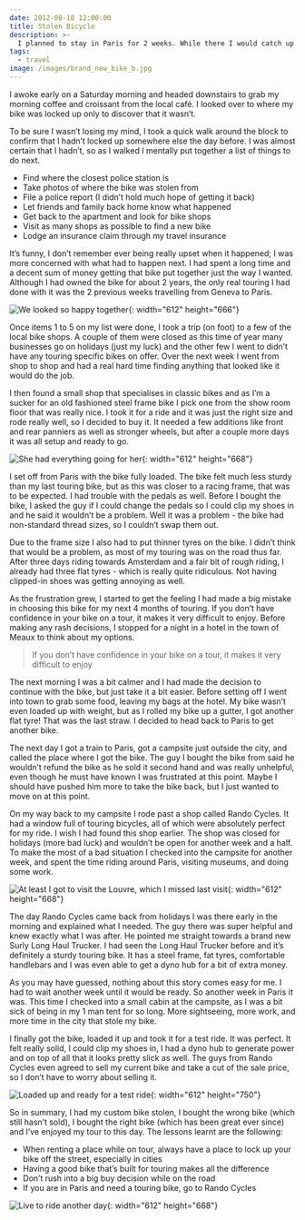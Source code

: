 ```yaml
---
date: 2012-08-18 12:00:00
title: Stolen Bicycle
description: >-
  I planned to stay in Paris for 2 weeks. While there I would catch up with a friend, see the sights of Paris, do some work, and then set off for Amsterdam. I never planned on getting my bike stolen. 
tags:
  - travel
image: /images/brand_new_bike_b.jpg
---
```

I awoke early on a Saturday morning and headed downstairs to grab my morning coffee and croissant from the local café. I looked over to where my bike was locked up only to discover that it wasn’t.

To be sure I wasn’t losing my mind, I took a quick walk around the block to confirm that I hadn’t locked up somewhere else the day before. I was almost certain that I hadn’t, so as I walked I mentally put together a list of things to do next.

* Find where the closest police station is
* Take photos of where the bike was stolen from
* File a police report (I didn’t hold much hope of getting it back)
* Let friends and family back home know what happened
* Get back to the apartment and look for bike shops
* Visit as many shops as possible to find a new bike
* Lodge an insurance claim through my travel insurance

It’s funny, I don’t remember ever being really upset when it happened; I was more concerned with what had to happen next. I had spent a long time and a decent sum of money getting that bike put together just the way I wanted. Although I had owned the bike for about 2 years, the only real touring I had done with it was the 2 previous weeks travelling from Geneva to Paris.

![We looked so happy together](/images/looking_good_b.jpg){: width="612" height="666"}

Once items 1 to 5 on my list were done, I took a trip (on foot) to a few of the local bike shops. A couple of them were closed as this time of year many businesses go on holidays (just my luck) and the other few I went to didn’t have any touring specific bikes on offer. Over the next week I went from shop to shop and had a real hard time finding anything that looked like it would do the job.

I then found a small shop that specialises in classic bikes and as I’m a sucker for an old fashioned steel frame bike I pick one from the show room floor that was really nice. I took it for a ride and it was just the right size and rode really well, so I decided to buy it. It needed a few additions like front and rear panniers as well as stronger wheels, but after a couple more days it was all setup and ready to go.

![She had everything going for her](/images/the_wrong_bike_2_b.jpg){: width="612" height="668"}

I set off from Paris with the bike fully loaded. The bike felt much less sturdy than my last touring bike, but as this was closer to a racing frame, that was to be expected. I had trouble with the pedals as well. Before I bought the bike, I asked the guy if I could change the pedals so I could clip my shoes in and he said it wouldn’t be a problem. Well it was a problem - the bike had non-standard thread sizes, so I couldn’t swap them out.

Due to the frame size I also had to put thinner tyres on the bike. I didn’t think that would be a problem, as most of my touring was on the road thus far. After three days riding towards Amsterdam and a fair bit of rough riding, I already had three flat tyres - which is really quite ridiculous. Not having clipped-in shoes was getting annoying as well.

As the frustration grew, I started to get the feeling I had made a big mistake in choosing this bike for my next 4 months of touring. If you don’t have confidence in your bike on a tour, it makes it very difficult to enjoy. Before making any rash decisions, I stopped for a night in a hotel in the town of Meaux to think about my options.

> If you don’t have confidence in your bike on a tour, it makes it very difficult to enjoy

The next morning I was a bit calmer and I had made the decision to continue with the bike, but just take it a bit easier. Before setting off I went into town to grab some food, leaving my bags at the hotel. My bike wasn’t even loaded up with weight, but as I rolled my bike up a gutter, I got another flat tyre! That was the last straw. I decided to head back to Paris to get another bike.

The next day I got a train to Paris, got a campsite just outside the city, and called the place where I got the bike. The guy I bought the bike from said he wouldn’t refund the bike as he sold it second hand and was really unhelpful, even though he must have known I was frustrated at this point. Maybe I should have pushed him more to take the bike back, but I just wanted to move on at this point.

On my way back to my campsite I rode past a shop called Rando Cycles. It had a window full of touring bicycles, all of which were absolutely perfect for my ride. I wish I had found this shop earlier. The shop was closed for holidays (more bad luck) and wouldn’t be open for another week and a half. To make the most of a bad situation I checked into the campsite for another week, and spent the time riding around Paris, visiting museums, and doing some work.

![At least I got to visit the Louvre, which I missed last visit ](/images/lourve_statue_b.jpg){: width="612" height="668"}

The day Rando Cycles came back from holidays I was there early in the morning and explained what I needed. The guy there was super helpful and knew exactly what I was after. He pointed me straight towards a brand new Surly Long Haul Trucker. I had seen the Long Haul Trucker before and it’s definitely a sturdy touring bike. It has a steel frame, fat tyres, comfortable handlebars and I was even able to get a dyno hub for a bit of extra money.

As you may have guessed, nothing about this story comes easy for me. I had to wait another week until it would be ready. So another week in Paris it was. This time I checked into a small cabin at the campsite, as I was a bit sick of being in my 1 man tent for so long. More sightseeing, more work, and more time in the city that stole my bike.

I finally got the bike, loaded it up and took it for a test ride. It was perfect. It felt really solid, I could clip my shoes in, I had a dyno hub to generate power and on top of all that it looks pretty slick as well. The guys from Rando Cycles even agreed to sell my current bike and take a cut of the sale price, so I don’t have to worry about selling it.

![Loaded up and ready for a test ride](/images/first_day_loaded_up_b.jpg){: width="612" height="750"}

So in summary, I had my custom bike stolen, I bought the wrong bike (which still hasn’t sold), I bought the right bike (which has been great ever since) and I’ve enjoyed my tour to this day. The lessons learnt are the following:

* When renting a place while on tour, always have a place to lock up your bike off the street, especially in cities
* Having a good bike that’s built for touring makes all the difference
* Don’t rush into a big buy decision while on the road
* If you are in Paris and need a touring bike, go to Rando Cycles

![Live to ride another day ](/images/live_to_ride_another_day_b.jpg){: width="612" height="668"}
